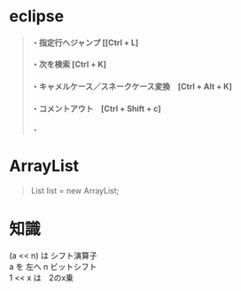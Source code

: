 # eclipse

> #### ・指定行へジャンプ [[Ctrl + L]  
> #### ・次を検索         [Ctrl + K]  
> #### ・キャメルケース／スネークケース変換　[Ctrl + Alt + K]  
> #### ・コメントアウト　[Ctrl + Shift + c]  
> ・

# ArrayList  
>  List<String> list = new ArrayList<String>;  
  

# 知識  
  (a << n) は シフト演算子  
  a を 左へ n ビットシフト  
  1 << x は　2のx乗
  
